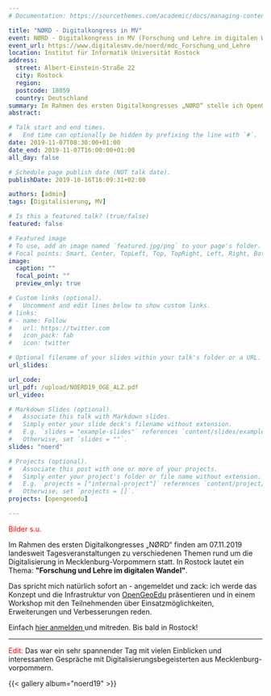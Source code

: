 ```yaml
---
# Documentation: https://sourcethemes.com/academic/docs/managing-content/

title: "NØRD - Digitalkongress in MV"
event: NØRD - Digitalkongress in MV (Forschung und Lehre im digitalen Wandel)
event_url: https://www.digitalesmv.de/noerd/mdc_Forschung_und_Lehre
location: Institut für Informatik Universität Rostock
address:
  street: Albert-Einstein-Straße 22
  city: Rostock
  region:
  postcode: 18059 
  country: Deutschland
summary: Im Rahmen des ersten Digitalkongresses „NØRD“ stelle ich OpenGeoEdu vor.
abstract:

# Talk start and end times.
#   End time can optionally be hidden by prefixing the line with `#`.
date: 2019-11-07T08:30:00+01:00
date_end: 2019-11-07T16:00:00+01:00
all_day: false

# Schedule page publish date (NOT talk date).
publishDate: 2019-10-16T16:09:31+02:00

authors: [admin]
tags: [Digitalisierung, MV]

# Is this a featured talk? (true/false)
featured: false

# Featured image
# To use, add an image named `featured.jpg/png` to your page's folder. 
# Focal points: Smart, Center, TopLeft, Top, TopRight, Left, Right, BottomLeft, Bottom, BottomRight.
image:
  caption: ""
  focal_point: ""
  preview_only: true

# Custom links (optional).
#   Uncomment and edit lines below to show custom links.
# links:
# - name: Follow
#   url: https://twitter.com
#   icon_pack: fab
#   icon: twitter

# Optional filename of your slides within your talk's folder or a URL.
url_slides: 

url_code:
url_pdf: /upload/NOERD19_OGE_ALZ.pdf
url_video:

# Markdown Slides (optional).
#   Associate this talk with Markdown slides.
#   Simply enter your slide deck's filename without extension.
#   E.g. `slides = "example-slides"` references `content/slides/example-slides.md`.
#   Otherwise, set `slides = ""`.
slides: "noerd"

# Projects (optional).
#   Associate this post with one or more of your projects.
#   Simply enter your project's folder or file name without extension.
#   E.g. `projects = ["internal-project"]` references `content/project/deep-learning/index.md`.
#   Otherwise, set `projects = []`.
projects: [opengeoedu]

---
```


<span style="color:red">Bilder s.u.</span>

Im Rahmen des ersten Digitalkongresses „NØRD“ finden am 07.11.2019 landesweit Tagesveranstaltungen zu verschiedenen Themen rund um die Digitalisierung in Mecklenburg-Vorpommern statt. In Rostock lautet ein Thema: **"Forschung und Lehre im digitalen Wandel"**.

Das spricht mich natürlich sofort an - angemeldet und zack: ich werde das Konzept und die Infrastruktur von [OpenGeoEdu](www.opengeoedu.de) präsentieren und in einem Workshop mit den Teilnehmenden über Einsatzmöglichkeiten, Erweiterungen und Verbesserungen reden.

Einfach [hier anmelden ](https://www.digitalesmv.de/noerd/anmeldung)und mitreden. Bis bald in Rostock!
<hr>
<span style="color:red">Edit:</span> Das war ein sehr spannender Tag mit vielen Einblicken und interessanten Gespräche mit Digitalisierungsbegeisterten aus Mecklenburg-vorpommern.

{{< gallery album="noerd19" >}}